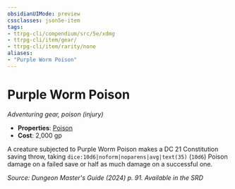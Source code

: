 ```yaml
---
obsidianUIMode: preview
cssclasses: json5e-item
tags:
- ttrpg-cli/compendium/src/5e/xdmg
- ttrpg-cli/item/gear/
- ttrpg-cli/item/rarity/none
aliases: 
- "Purple Worm Poison"
---
```

# Purple Worm Poison
*Adventuring gear, poison (injury)*  


- **Properties**: [Poison](Інструменти%20ДМ/CLI/rules/item-properties.md#Poison)
- **Cost**: 2,000 gp

A creature subjected to Purple Worm Poison makes a DC 21 Constitution saving throw, taking `dice:10d6|noform|noparens|avg|text(35)` (`10d6`) Poison damage on a failed save or half as much damage on a successful one.

*Source: Dungeon Master's Guide (2024) p. 91. Available in the <span title='Systems Reference Document (5.2)'>SRD</span>*